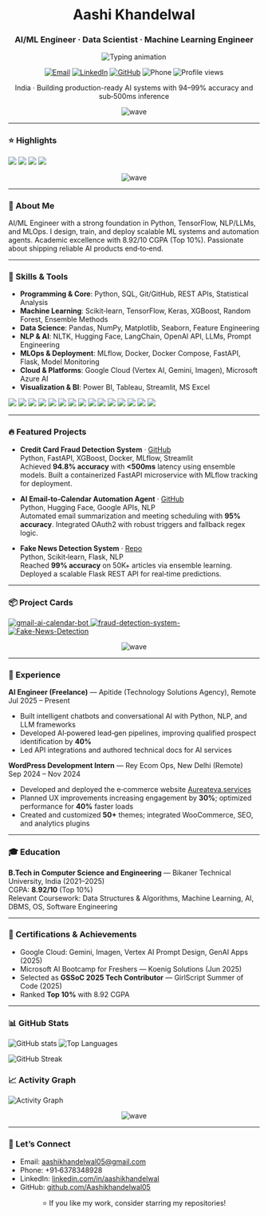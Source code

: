 <h1 align="center">Aashi Khandelwal</h1>
<h3 align="center">AI/ML Engineer · Data Scientist · Machine Learning Engineer</h3>

<p align="center">
  <img src="https://readme-typing-svg.demolab.com?font=Inter&weight=700&size=20&pause=1200&color=FF4D8D&center=true&vCenter=true&width=800&lines=Building+AI+and+ML+Systems;NLP+%2F+LLMs+%7C+MLOps+%7C+Cloud+AI;94%E2%80%9399%25+accuracy+%7C+sub%E2%80%91500ms+inference" alt="Typing animation" />
</p>

<p align="center">
  <a href="mailto:aashikhandelwal05@gmail.com"><img src="https://img.shields.io/badge/Email-aashikhandelwal05%40gmail.com-red?style=for-the-badge&logo=gmail" alt="Email"></a>
  <a href="https://www.linkedin.com/in/aashikhandelwal"><img src="https://img.shields.io/badge/LinkedIn-Aashi%20Khandelwal-blue?style=for-the-badge&logo=linkedin" alt="LinkedIn"></a>
  <a href="https://github.com/Aashikhandelwal05"><img src="https://img.shields.io/badge/GitHub-Aashikhandelwal05-181717?style=for-the-badge&logo=github" alt="GitHub"></a>
  <img src="https://img.shields.io/badge/Phone-%2B91--6378348928-2ea44f?style=for-the-badge" alt="Phone">
  <img src="https://komarev.com/ghpvc/?username=Aashikhandelwal05&style=for-the-badge&color=blueviolet" alt="Profile views">
</p>

<p align="center">India · Building production-ready AI systems with 94–99% accuracy and sub‑500ms inference</p>

<p align="center">
  <img src="https://capsule-render.vercel.app/api?type=waving&color=0:7928CA,100:FF0080&height=70&section=footer" alt="wave" />
</p>

---

###  ⭐ Highlights

<p>
  <img src="https://img.shields.io/badge/Top%2010%25%20CGPA-8.92%2F10-7E57C2?style=for-the-badge" />
  <img src="https://img.shields.io/badge/GSSoC-2025%20Tech%20Contributor-FF6F61?style=for-the-badge" />
  <img src="https://img.shields.io/badge/Open%20to-Opportunities-2E7D32?style=for-the-badge" />
  <img src="https://img.shields.io/badge/Focus-NLP%20%7C%20LLMs%20%7C%20MLOps-1976D2?style=for-the-badge" />
</p>

<p align="center">
  <img src="https://capsule-render.vercel.app/api?type=waving&color=0:7928CA,100:FF0080&height=70&section=footer" alt="wave" />
</p>

---

###  🚀 About Me

AI/ML Engineer with a strong foundation in Python, TensorFlow, NLP/LLMs, and MLOps. I design, train, and deploy scalable ML systems and automation agents. Academic excellence with 8.92/10 CGPA (Top 10%). Passionate about shipping reliable AI products end‑to‑end.

---

###  🧠 Skills & Tools

- **Programming & Core**: Python, SQL, Git/GitHub, REST APIs, Statistical Analysis  
- **Machine Learning**: Scikit‑learn, TensorFlow, Keras, XGBoost, Random Forest, Ensemble Methods  
- **Data Science**: Pandas, NumPy, Matplotlib, Seaborn, Feature Engineering  
- **NLP & AI**: NLTK, Hugging Face, LangChain, OpenAI API, LLMs, Prompt Engineering  
- **MLOps & Deployment**: MLflow, Docker, Docker Compose, FastAPI, Flask, Model Monitoring  
- **Cloud & Platforms**: Google Cloud (Vertex AI, Gemini, Imagen), Microsoft Azure AI  
- **Visualization & BI**: Power BI, Tableau, Streamlit, MS Excel

<p>
  <img src="https://img.shields.io/badge/Python-3776AB?style=flat&logo=python&logoColor=white" />
  <img src="https://img.shields.io/badge/TensorFlow-FF6F00?style=flat&logo=tensorflow&logoColor=white" />
  <img src="https://img.shields.io/badge/PyTorch-EE4C2C?style=flat&logo=pytorch&logoColor=white" />
  <img src="https://img.shields.io/badge/scikit--learn-F7931E?style=flat&logo=scikitlearn&logoColor=white" />
  <img src="https://img.shields.io/badge/NumPy-013243?style=flat&logo=numpy&logoColor=white" />
  <img src="https://img.shields.io/badge/Pandas-150458?style=flat&logo=pandas&logoColor=white" />
  <img src="https://img.shields.io/badge/FastAPI-009688?style=flat&logo=fastapi&logoColor=white" />
  <img src="https://img.shields.io/badge/Flask-000000?style=flat&logo=flask&logoColor=white" />
  <img src="https://img.shields.io/badge/MLflow-0194E2?style=flat" />
  <img src="https://img.shields.io/badge/Docker-2496ED?style=flat&logo=docker&logoColor=white" />
  <img src="https://img.shields.io/badge/Google%20Cloud-4285F4?style=flat&logo=googlecloud&logoColor=white" />
  <img src="https://img.shields.io/badge/Azure%20AI-0078D4?style=flat&logo=microsoftazure&logoColor=white" />
  <img src="https://img.shields.io/badge/Power%20BI-F2C811?style=flat&logo=powerbi&logoColor=black" />
  <img src="https://img.shields.io/badge/Tableau-E97627?style=flat&logo=tableau&logoColor=white" />
  <img src="https://img.shields.io/badge/Streamlit-FF4B4B?style=flat&logo=streamlit&logoColor=white" />
</p>

---

###  🔥 Featured Projects

- **Credit Card Fraud Detection System** · [GitHub](https://github.com/Aashikhandelwal05/fraud-detection-system-)  
  Python, FastAPI, XGBoost, Docker, MLflow, Streamlit  
  Achieved **94.8% accuracy** with **<500ms** latency using ensemble models. Built a containerized FastAPI microservice with MLflow tracking for deployment.

- **AI Email‑to‑Calendar Automation Agent** · [GitHub](https://github.com/Aashikhandelwal05/gmail-ai-calendar-bot)  
  Python, Hugging Face, Google APIs, NLP  
  Automated email summarization and meeting scheduling with **95% accuracy**. Integrated OAuth2 with robust triggers and fallback regex logic.

- **Fake News Detection System** · [Repo](https://github.com/Aashikhandelwal05/Fake-News-Detection)  
  Python, Scikit‑learn, Flask, NLP  
  Reached **99% accuracy** on 50K+ articles via ensemble learning. Deployed a scalable Flask REST API for real‑time predictions.

---

###  📦 Project Cards

<p>
  <a href="https://github.com/Aashikhandelwal05/gmail-ai-calendar-bot">
    <img src="https://github-readme-stats.vercel.app/api/pin/?username=Aashikhandelwal05&repo=gmail-ai-calendar-bot&theme=radical" alt="gmail-ai-calendar-bot" />
  </a>
  <a href="https://github.com/Aashikhandelwal05/fraud-detection-system-">
    <img src="https://github-readme-stats.vercel.app/api/pin/?username=Aashikhandelwal05&repo=fraud-detection-system-&theme=radical" alt="fraud-detection-system-" />
  </a>
  <a href="https://github.com/Aashikhandelwal05/Fake-News-Detection">
    <img src="https://github-readme-stats.vercel.app/api/pin/?username=Aashikhandelwal05&repo=Fake-News-Detection&theme=radical" alt="Fake-News-Detection" />
  </a>
</p>

<p align="center">
  <img src="https://capsule-render.vercel.app/api?type=waving&color=0:7928CA,100:FF0080&height=70&section=footer" alt="wave" />
</p>

---

###  💼 Experience

**AI Engineer (Freelance)** — Apitide (Technology Solutions Agency), Remote  
Jul 2025 – Present  
- Built intelligent chatbots and conversational AI with Python, NLP, and LLM frameworks  
- Developed AI‑powered lead‑gen pipelines, improving qualified prospect identification by **40%**  
- Led API integrations and authored technical docs for AI services

**WordPress Development Intern** — Rey Ecom Ops, New Delhi (Remote)  
Sep 2024 – Nov 2024  
- Developed and deployed the e‑commerce website [Aureateva.services](https://aureateva.com)  
- Planned UX improvements increasing engagement by **30%**; optimized performance for **40%** faster loads  
- Created and customized **50+** themes; integrated WooCommerce, SEO, and analytics plugins

---

###  🎓 Education

**B.Tech in Computer Science and Engineering** — Bikaner Technical University, India (2021–2025)  
CGPA: **8.92/10** (Top 10%)  
Relevant Coursework: Data Structures & Algorithms, Machine Learning, AI, DBMS, OS, Software Engineering

---

###  🏅 Certifications & Achievements

- Google Cloud: Gemini, Imagen, Vertex AI Prompt Design, GenAI Apps (2025)  
- Microsoft AI Bootcamp for Freshers — Koenig Solutions (Jun 2025)  
- Selected as **GSSoC 2025 Tech Contributor** — GirlScript Summer of Code (2025)  
- Ranked **Top 10%** with 8.92 CGPA

---

###  📊 GitHub Stats

<p>
  <img src="https://github-readme-stats.vercel.app/api?username=Aashikhandelwal05&show_icons=true&theme=radical" alt="GitHub stats" />
  <img src="https://github-readme-stats.vercel.app/api/top-langs/?username=Aashikhandelwal05&layout=compact&theme=radical" alt="Top Languages" />
</p>

<p>
  <img src="https://streak-stats.demolab.com?user=Aashikhandelwal05&theme=radical" alt="GitHub Streak" />
</p>

###  📈 Activity Graph

<p>
  <img src="https://github-readme-activity-graph.vercel.app/graph?username=Aashikhandelwal05&theme=react-dark&hide_border=true&area=true" alt="Activity Graph" />
</p>

<p align="center">
  <img src="https://capsule-render.vercel.app/api?type=waving&color=0:7928CA,100:FF0080&height=70&section=footer" alt="wave" />
</p>

---

###  🤝 Let’s Connect

- Email: <a href="mailto:aashikhandelwal05@gmail.com">aashikhandelwal05@gmail.com</a>  
- Phone: +91‑6378348928  
- LinkedIn: <a href="https://www.linkedin.com/in/aashikhandelwal">linkedin.com/in/aashikhandelwal</a>  
- GitHub: <a href="https://github.com/Aashikhandelwal05">github.com/Aashikhandelwal05</a>

<p align="center">⭐ If you like my work, consider starring my repositories!</p>
